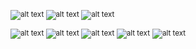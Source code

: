 <sub>![alt text](https://img.shields.io/badge/%20Get_next_line-125/100%20Success-green?style=plastic&logo=42)                                         ![alt text](https://img.shields.io/badge/%20Ft_printf-100/100%20Success-green?style=plastic&logo=42) ![alt text](https://img.shields.io/badge/%20Libft-112/100%20Success-green?style=plastic&logo=42)</sub>

<sup>![alt text](https://img.shields.io/badge/%20Born2beroot-100/100%20Success-green?style=plastic&logo=42)
![alt text](https://img.shields.io/badge/%20So_long-Finished%20N/e-000000?style=plastic&logo=42)
![alt text](https://img.shields.io/badge/%20Pipex-Finished%20N/e-000000?style=plastic&logo=42)
![alt text](https://img.shields.io/badge/%20Push_swap-Work%20in%20progress-ed9f21?style=plastic&logo=42)</sup>
<sup>![alt text](https://img.shields.io/badge/%20-c3Nz-CC0000?logoColor=black&labelColor=white&style=plastic&logo=42)</sup>
